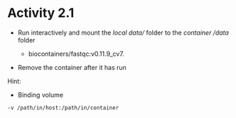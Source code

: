# Activity 2.1

- Run interactively and mount the *local data/* folder to the *container /data* folder 
  - biocontainers/fastqc:v0.11.9_cv7. 

- Remove the container after it has run

Hint: 
- Binding volume
  
`-v /path/in/host:/path/in/container`

